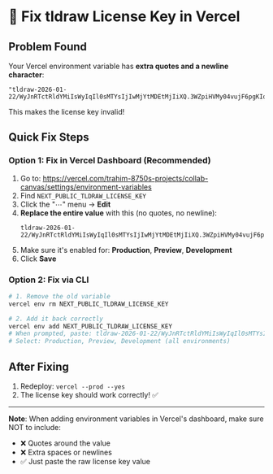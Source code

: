 # 🔧 Fix tldraw License Key in Vercel

## Problem Found
Your Vercel environment variable has **extra quotes and a newline character**:
```
"tldraw-2026-01-22/WyJnRTctRldYMiIsWyIqIl0sMTYsIjIwMjYtMDEtMjIiXQ.3WZpiHVMy04vujF6pgKIqf3GFIJW7yB/5EXhxsmFpTj6GPAupxgaKtv051nRySNtgAEZTO9CYAxEKa3vDsP/yg\n"
```

This makes the license key invalid!

## Quick Fix Steps

### Option 1: Fix in Vercel Dashboard (Recommended)
1. Go to: https://vercel.com/trahim-8750s-projects/collab-canvas/settings/environment-variables
2. Find `NEXT_PUBLIC_TLDRAW_LICENSE_KEY`
3. Click the "⋯" menu → **Edit**
4. **Replace the entire value** with this (no quotes, no newline):
   ```
   tldraw-2026-01-22/WyJnRTctRldYMiIsWyIqIl0sMTYsIjIwMjYtMDEtMjIiXQ.3WZpiHVMy04vujF6pgKIqf3GFIJW7yB/5EXhxsmFpTj6GPAupxgaKtv051nRySNtgAEZTO9CYAxEKa3vDsP/yg
   ```
5. Make sure it's enabled for: **Production**, **Preview**, **Development**
6. Click **Save**

### Option 2: Fix via CLI
```bash
# 1. Remove the old variable
vercel env rm NEXT_PUBLIC_TLDRAW_LICENSE_KEY

# 2. Add it back correctly
vercel env add NEXT_PUBLIC_TLDRAW_LICENSE_KEY
# When prompted, paste: tldraw-2026-01-22/WyJnRTctRldYMiIsWyIqIl0sMTYsIjIwMjYtMDEtMjIiXQ.3WZpiHVMy04vujF6pgKIqf3GFIJW7yB/5EXhxsmFpTj6GPAupxgaKtv051nRySNtgAEZTO9CYAxEKa3vDsP/yg
# Select: Production, Preview, Development (all environments)
```

## After Fixing
1. Redeploy: `vercel --prod --yes`
2. The license key should work correctly! ✅

---

**Note**: When adding environment variables in Vercel's dashboard, make sure NOT to include:
- ❌ Quotes around the value
- ❌ Extra spaces or newlines
- ✅ Just paste the raw license key value


